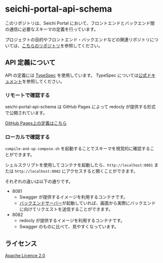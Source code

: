 # seichi-portal-api-schema

このリポジトリは、Seichi Portal において、フロントエンドとバックエンド間の通信に必要なスキーマの定義を行っています。

プロジェクトの目的やフロントエンド・バックエンドなどの関連リポジトリについては、[こちらのリポジトリ](https://github.com/GiganticMinecraft/seichi-portal)を参照してください。

## API 定義について

API の定義には [TypeSpec](https://typespec.io/) を使用しています。
TypeSpec については[公式ドキュメント](https://typespec.io/docs)を参照してください。

### リモートで確認する

seichi-portal-api-schema は GitHub Pages によって redocly が提供する形式で公開されています。

[GitHub Pages上の定義はこちら](https://giganticminecraft.github.io/seichi-portal-api-schema/)

### ローカルで確認する

`compile-and-up-compose.sh` を起動することでスキーマを視覚的に確認することができます。

シェルスクリプトを使用してコンテナを起動したら、`http://localhost:8081` または `http://localhost:8082` にアクセスすると開くことができます。

それぞれの違いは以下の通りです。

- 8081
  - Swagger が提供するイメージを利用するコンテナです。
  - [バックエンドサーバー](https://github.com/GiganticMinecraft/seichi-portal-backend)が起動していれば、画面から実際にバックエンドに向けてリクエストを送信することができます。
- 8082
  - redocly が提供するイメージを利用するコンテナです。
  - Swagger のものに比べて、見やすくなっています。

## ライセンス

[Apache Licence 2.0](./LICENSE)
